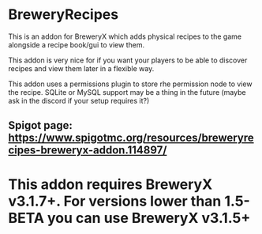 # BreweryRecipes
This is an addon for BreweryX which adds physical recipes to the game
alongside a recipe book/gui to view them.

This addon is very nice for if you want your players to be able
to discover recipes and view them later in a flexible way.

This addon uses a permissions plugin to store rhe permission node to view the recipe.
SQLite or MySQL support may be a thing in the future (maybe ask in the discord if your setup requires it?)

## Spigot page: https://www.spigotmc.org/resources/breweryrecipes-breweryx-addon.114897/

# This addon requires BreweryX v3.1.7+. For versions lower than 1.5-BETA you can use BreweryX v3.1.5+
